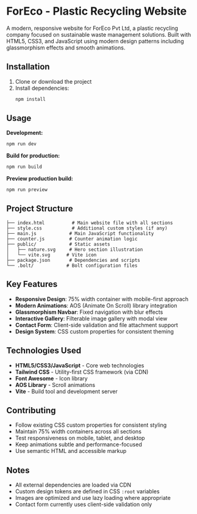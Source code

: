 # ForEco - Plastic Recycling Website

A modern, responsive website for ForEco Pvt Ltd, a plastic recycling company focused on sustainable waste management solutions. Built with HTML5, CSS3, and JavaScript using modern design patterns including glassmorphism effects and smooth animations.

## Installation

1. Clone or download the project
2. Install dependencies:
   ```bash
   npm install
   ```

## Usage

**Development:**
```bash
npm run dev
```

**Build for production:**
```bash
npm run build
```

**Preview production build:**
```bash
npm run preview
```

## Project Structure

```
├── index.html          # Main website file with all sections
├── style.css           # Additional custom styles (if any)
├── main.js            # Main JavaScript functionality
├── counter.js         # Counter animation logic
├── public/            # Static assets
│   ├── nature.svg     # Hero section illustration
│   └── vite.svg      # Vite icon
├── package.json       # Dependencies and scripts
└── .bolt/            # Bolt configuration files
```

## Key Features

- **Responsive Design**: 75% width container with mobile-first approach
- **Modern Animations**: AOS (Animate On Scroll) library integration
- **Glassmorphism Navbar**: Fixed navigation with blur effects
- **Interactive Gallery**: Filterable image gallery with modal view
- **Contact Form**: Client-side validation and file attachment support
- **Design System**: CSS custom properties for consistent theming

## Technologies Used

- **HTML5/CSS3/JavaScript** - Core web technologies
- **Tailwind CSS** - Utility-first CSS framework (via CDN)
- **Font Awesome** - Icon library
- **AOS Library** - Scroll animations
- **Vite** - Build tool and development server

## Contributing

- Follow existing CSS custom properties for consistent styling
- Maintain 75% width containers across all sections
- Test responsiveness on mobile, tablet, and desktop
- Keep animations subtle and performance-focused
- Use semantic HTML and accessible markup

## Notes

- All external dependencies are loaded via CDN
- Custom design tokens are defined in CSS `:root` variables
- Images are optimized and use lazy loading where appropriate
- Contact form currently uses client-side validation only
